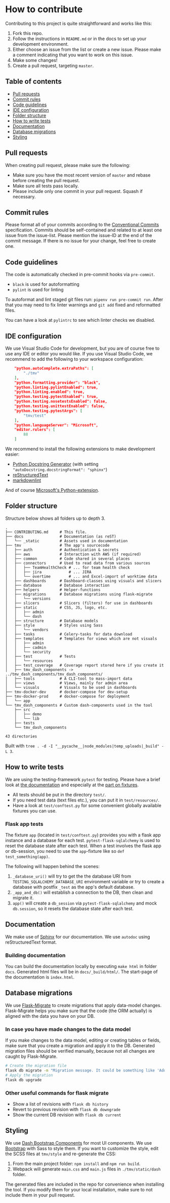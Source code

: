 # How to contribute

Contributing to this project is quite straightforward and works like this:

1. Fork this repo.
1. Follow the instructions in `README.md` or in the docs to set up your development environment.
1. Either choose an issue from the list or create a new issue. Please make a comment indicating that you want to work on this issue.
1. Make some changes!
1. Create a pull request, targeting `master`.

## Table of contents

- [Pull requests](#Pull-requests)
- [Commit rules](#Commit-rules)
- [Code guidelines](#Code-guidelines)
- [IDE configuration](#IDE-configuration)
- [Folder structure](#Folder-structure)
- [How to write tests](#How-to-write-tests)
- [Documentation](#Documentation)
- [Database migrations](#Database-migrations)
- [Styling](#Styling)

## Pull requests

When creating pull request, please make sure the following:

- Make sure you have the most recent version of `master` and rebase before creating the pull request.
- Make sure all tests pass locally.
- Please include only one commit in your pull request. Squash if necessary.

## Commit rules

Please format all of your commits according to the [Conventional Commits](https://www.conventionalcommits.org/) specification. Commits should be self-contained and related to at least one issue from the issue-list. Please mention the issue-ID at the end of the commit message. If there is no issue for your change, feel free to create one.

## Code guidelines

The code is automatically checked in pre-commit hooks via `pre-commit`.

- `black` is used for autoformatting
- `pylint` is used for linting

To autoformat and lint staged git files run: `pipenv run pre-commit run`. After that you may need to fix linter warnings and `git add` fixed and reformatted files.

You can have a look at `pylintrc` to see which linter checks we disabled.

## IDE configuration

We use Visual Studio Code for development, but you are of course free to use any IDE or editor you would like. If you use Visual Studio Code, we recommend to add the following to your workspace configuration:

```json
    "python.autoComplete.extraPaths": [
        "./tmv"
    ],
    "python.formatting.provider": "black",
    "python.linting.pylintEnabled": true,
    "python.linting.enabled": true,
    "python.testing.pytestEnabled": true,
    "python.testing.nosetestsEnabled": false,
    "python.testing.unittestEnabled": false,
    "python.testing.pytestArgs": [
        "tmv/test"
    ],
    "python.languageServer": "Microsoft",
    "editor.rulers": [
        88
    ]
```

We recommend to install the following extensions to make development easier:

- [Python Docstring Generator](https://marketplace.visualstudio.com/items?itemName=njpwerner.autodocstring) (with setting `"autoDocstring.docstringFormat": "sphinx"`)
- [reStructuredText](https://marketplace.visualstudio.com/items?itemName=lextudio.restructuredtext)
- [markdownlint](https://marketplace.visualstudio.com/items?itemName=DavidAnson.vscode-markdownlint)

And of course [Microsoft's Python-extension](https://marketplace.visualstudio.com/items?itemName=ms-python.python).

## Folder structure

Structure below shows all folders up to depth 3.

```text
.
├── CONTRIBUTING.md     # This file.
├── docs                # Documentation (as reST)
│   └── _static         # Assets used in documentation
├── tmv                 # The app's sourcecode
│   ├── auth            # Authentication & secrets
│   ├── aws             # Interaction with AWS (if required)
│   ├── common          # Code shared in several places
│   ├── connectors      # Used to read data from various sources
│   │   ├── TeamHealthCheck # ... for team health check
│   │   ├── jira            # ... JIRA
│   │   └── overtime        # ... and Excel-import of worktime data
│   ├── dashboards      # Dashboard-classes using visuals and slicers
│   ├── database        # Database interaction
│   ├── helpers         # Helper-functions
│   ├── migrations      # Database migrations using flask-migrate
│   │   └── versions
│   ├── slicers         # Slicers (filters) for use in dashboards
│   ├── static          # CSS, JS, logo, etc.
│   │   ├── admin
│   │   └── dash
│   ├── structure       # Database models
│   ├── style           # Styles using Sass
│   │   └── vendors
│   ├── tasks           # Celery-tasks for data download
│   ├── templates       # Templates for views which are not visuals
│   │   ├── admin
│   │   ├── cadmin
│   │   └── security
│   ├── test            # Tests
│   │   └── resources
│   ├── test_coverage   # Coverage report stored here if you create it
│   ├── tmv_dash_components -> ../tmv_dash_components/tmv_dash_components/
│   ├── tools           # A CLI-tool to mass-import data
│   ├── views           # Views, mainly for admin area
│   └── visuals         # Visuals to be used in dashboards
├── tmv-docker-dev      # docker-compose for dev-setup
├── tmv-docker-prod     # docker-compose for deployment
│   └── app
└── tmv_dash_components # Custom dash-components used in the tool
    ├── src
    │   ├── demo
    │   └── lib
    ├── tests
    └── tmv_dash_components

43 directories
```

Built with `tree . -d -I "__pycache__|node_modules|temp_uploads|_build" -L 3`.

## How to write tests

We are using the testing-framework `pytest` for testing. Please have a brief look at [the documentation](https://docs.pytest.org/en/latest/) and especially at the [part on fixtures](https://docs.pytest.org/en/latest/fixture.html).

- All tests should be put in the directory `test/`.
- If you need test data (text files etc.), you can put it in `test/resources/`.
- Have a look at `test/conftest.py` for some convenient globally available fixtures you can use.

### Flask app tests

The fixture `app` (located in `test/conftest.py`) provides you with a flask app instance and a database for each test. `pytest-flask-sqlalchemy` is used to reset the database state after each test. When a test involves the flask app or db-session, you need to use the `app`-fixture like so `def test_something(app)`.

The following will happen behind the scenes:

1. `_database_uri()` will try to get the the database URI from `TESTING_SQLALCHEMY_DATABASE_URI` environment variable or try to create a database with postfix `_test` as the app's default database.
1. `_app_and_db()` will establish a connection to the DB, then clean and migrate it.
1. `app()` will create a `db_session` via `pytest-flask-sqlalchemy` and mock `db.session`, so it resets the database state after each test.

## Documentation

We make use of [Sphinx](https://www.sphinx-doc.org/en/master/) for our documentation. We use `autodoc` using reStructuredText format.

### Building documentation

You can build the documentation locally by executing `make html` in folder `docs`. Generated html files will be in `docs/_build/html/`. The start-page of the documentation is `index.html`.

## Database migrations

We use [Flask-Migrate](https://flask-migrate.readthedocs.io/en/latest/) to create migrations that apply data-model changes. Flask-Migrate helps you make sure that the code (the ORM actually) is aligned with the data you have on your DB.

### In case you have made changes to the data model

If you make changes to the data model, editing or creating tables or fields, make sure that you create a migration and apply it to the DB. Generated migration files should be verified manually, because not all changes are caught by Flask-Migrate.

```sh
# Create the migration file
flask db migrate -m "Migration message. It could be something like 'Added name field'"
# Apply the migration
flask db upgrade
```

### Other useful commands for flask migrate

- Show a list of revisions with `flask db history`
- Revert to previous revision with `flask db downgrade`
- Show the current DB revision with `flask db current`

## Styling

We use [Dash Bootstrap Components](https://dash-bootstrap-components.opensource.faculty.ai/) for most UI components.
We use [Bootstrap](https://getbootstrap.com/) with Sass to style them.
If you want to customize the style, edit the SCSS files at `tmv/style` and re-generate the CSS:

1. From the main project folder: `npm install` and `npm run build`.
1. Webpack will generate `main.css` and `main.js` files in `./tmv/static/dash` folder.

The generated files are included in the repo for convenience when installing the tool. If you modify them for your local installation, make sure to not include them in your pull request.
